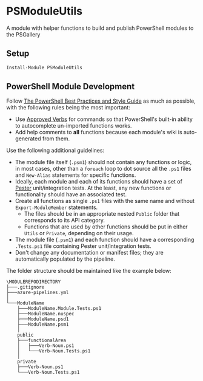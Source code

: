 # PSModuleUtils

A module with helper functions to build and publish PowerShell modules to the PSGallery

## Setup

```powershell
Install-Module PSModuleUtils
```

## PowerShell Module Development

Follow [The PowerShell Best Practices and Style Guide](https://poshcode.gitbooks.io/powershell-practice-and-style/) as much as possible, with the following rules being the most important:

- Use [Approved Verbs](https://docs.microsoft.com/en-us/powershell/scripting/developer/cmdlet/approved-verbs-for-windows-powershell-commands?view=powershell-5.1) for commands so that PowerShell's built-in ability to autocomplete un-imported functions works.
- Add help comments to **all** functions because each module's wiki is auto-generated from them.

Use the following additional guidelines:

- The module file itself (`.psm1`) should not contain any functions or logic, in most cases, other than a `foreach` loop to dot source all the `.ps1` files and `New-Alias` statements for specific functions.
- Ideally, each module and each of its functions should have a set of [Pester](https://github.com/pester/Pester) unit/integration tests. At the least, any new functions or functionality should have an associated test.
- Create all functions as single `.ps1` files with the same name and without `Export-ModuleMember` statements.
  - The files should be in an appropriate nested `Public` folder that corresponds to its API category.
  - Functions that are used by other functions should be put in either `Utils` or `Private`, depending on their usage.
- The module file (`.psm1`) and each function should have a corresponding `.Tests.ps1` file containing Pester unit/integration tests.
- Don't change any documentation or manifest files; they are automatically populated by the pipeline.

The folder structure should be maintained like the example below:

```console
\MODULEREPODIRECTORY
├───.gitignore
├───azure-pipelines.yml
│
└───ModuleName
    ├───ModuleName.Module.Tests.ps1
    ├───ModuleName.nuspec
    ├───ModuleName.psd1
    ├───ModuleName.psm1
    │
    public
    ├───functionalArea
    │   ├───Verb-Noun.ps1
    │   └───Verb-Noun.Tests.ps1
    │
    private
    ├───Verb-Noun.ps1
    └───Verb-Noun.Tests.ps1
```
